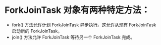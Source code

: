 # ForkJoinTask 对象有两种特定方法：
* fork() 方法允许计划 ForkJoinTask 异步执行。这允许从现有 ForkJoinTask 启动新的 ForkJoinTask。
* join() 方法允许 ForkJoinTask 等待另一个 ForkJoinTask 完成。
